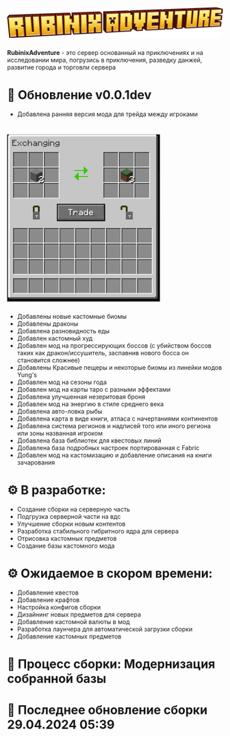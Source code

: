 #  ![](https://github.com/okogexy/RUBADV/blob/main/rubinixadven.png?raw=true)
**RubinixAdventure** - это сервер основанный на приключениях и на исследовании мира, погрузись в приключения, разведку данжей, развитие города и торговли сервера
# 📁 Обновление v0.0.1dev
- Добавлена ранняя версия мода для трейда между игроками 

# ![](https://github.com/okogexy/RUBADV/blob/main/%D0%B8%D0%B7%D0%BE%D0%B1%D1%80%D0%B0%D0%B6%D0%B5%D0%BD%D0%B8%D0%B5_2024-04-29_050635083.png?raw=true)
- Добавлены новые кастомные биомы
- Добавлены драконы
- Добавлена разновидность еды
- Добавлен кастомный худ
- Добавлен мод на прогрессирующих боссов (с убийством боссов таких как дракон/иссушитель, заспавнив нового босса он становится сложнее)
- Добавлены Красивые пещеры и некоторые биомы из линейки модов Yung's
- Добавлен мод на сезоны года
- Добавлен мод на карты таро с разными эффектами
- Добавлена улучшенная незеритовая броня
- Добавлен мод на энергию в стиле среднего века
- Добавлена авто-ловка рыбы
- Добавлена карта в виде книги, атласа с начертаниями континентов
- Добавлена система регионов и надписей того или иного региона или зоны названная игроком
- Добавлена база библиотек для квестовых линий
- Добавлена база подробных настроек портированная с Fabric
- Добавлен мод на кастомизацию и добавление описания на книги зачарования

# **⚙ В разработке:**
- Создание сборки на серверную часть
- Подгрузка серверной части на вдс
- Улучшение сборки новым контентов
- Разработка стабильного гибритного ядра для сервера
- Отрисовка кастомных предметов
- Создание базы кастомного мода

# **⚙ Ожидаемое в скором времени:**
- Добавление квестов
- Добавление крафтов
- Настройка конфигов сборки
- Дизайнинг новых предметов для сервера
- Добавление кастомной валюты в мод
- Разработка лаунчера для автоматической загрузки сборки
- Добавление кастомных предметов
# 🧱 Процесс сборки: Модернизация собранной базы
# 📍 Последнее обновление сборки 29.04.2024 05:39
